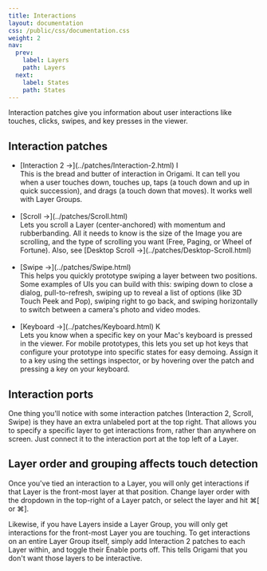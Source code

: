 ```yaml
---
title: Interactions
layout: documentation
css: /public/css/documentation.css
weight: 2
nav:
  prev:
    label: Layers
    path: Layers
  next:
    label: States
    path: States
---
```


Interaction patches give you information about user interactions like touches, clicks, swipes, and key presses in the viewer.

## Interaction patches
  <ul class="bulleted-list">
    <li>
      [Interaction 2 &rarr;](../patches/Interaction-2.html) <span class="key letter inline">I</span>
      <br>
      This is the bread and butter of interaction in Origami. It can tell you when a user touches down, touches up, taps (a touch down and up in quick succession), and drags (a touch down that moves). It works well with Layer Groups.
      <br><br>
    </li>
    <li>
      [Scroll &rarr;](../patches/Scroll.html)
      <br>
      Lets you scroll a Layer (center-anchored) with momentum and rubberbanding. All it needs to know is the size of the Image you are scrolling, and the type of scrolling you want (Free, Paging, or Wheel of Fortune). Also, see [Desktop Scroll &rarr;](../patches/Desktop-Scroll.html)
      <br><br>
    <li>
      [Swipe &rarr;](../patches/Swipe.html)
      <br>
      This helps you quickly prototype swiping a layer between two positions. Some examples of UIs you can build with this: swiping down to close a dialog, pull-to-refresh, swiping up to reveal a list of options (like 3D Touch Peek and Pop), swiping right to go back, and swiping horizontally to switch between a camera's photo and video modes.
      <br><br>
    </li>
    <li>
      [Keyboard &rarr;](../patches/Keyboard.html) <span class="key letter inline">K</span>
      <br>
      Lets you know when a specific key on your Mac's keyboard is pressed in the viewer. For mobile prototypes, this lets you set up hot keys that configure your prototype into specific states for easy demoing. Assign it to a key using the settings inspector, or by hovering over the patch and pressing a key on your keyboard.
    </li>
  </ul>

## Interaction ports
One thing you'll notice with some interaction patches (Interaction 2, Scroll, Swipe) is they have an extra unlabeled port at the top right. That allows you to specify a specific layer to get interactions from, rather than anywhere on screen. Just connect it to the interaction port at the top left of a Layer.

## Layer order and grouping affects touch detection
Once you've tied an interaction to a Layer, you will only get interactions if that Layer is the front-most layer at that position. Change layer order with the dropdown in the top-right of a Layer patch, or select the layer and hit <span class="key modifier inline">&#8984;</span><span class="key letter inline">[</span> or <span class="key modifier inline">&#8984;</span><span class="key letter inline">]</span>.

Likewise, if you have Layers inside a Layer Group, you will only get interactions for the front-most Layer you are touching. To get interactions on an entire Layer Group itself, simply add Interaction 2 patches to each Layer within, and toggle their Enable ports off. This tells Origami that you don't want those layers to be interactive.
